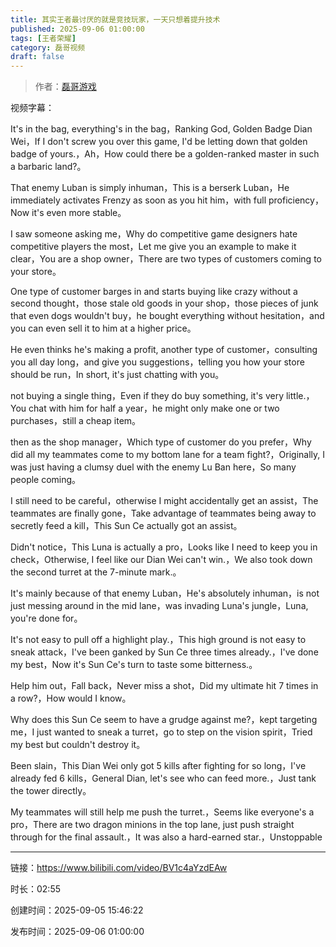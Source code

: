 ```yaml
---
title: 其实王者最讨厌的就是竞技玩家，一天只想着提升技术
published: 2025-09-06 01:00:00
tags: [王者荣耀]
category: 磊哥视频
draft: false
---
```



> 作者：[磊哥游戏](https://space.bilibili.com/268941858?spm_id_from=333.788.upinfo.head.click)

视频字幕：

It's in the bag, everything's in the bag，Ranking God, Golden Badge Dian Wei，If I don't screw you over this game, I'd be letting down that golden badge of yours.，Ah，How could there be a golden-ranked master in such a barbaric land?。

That enemy Luban is simply inhuman，This is a berserk Luban，He immediately activates Frenzy as soon as you hit him，with full proficiency，Now it's even more stable。

I saw someone asking me，Why do competitive game designers hate competitive players the most，Let me give you an example to make it clear，You are a shop owner，There are two types of customers coming to your store。

One type of customer barges in and starts buying like crazy without a second thought，those stale old goods in your shop，those pieces of junk that even dogs wouldn't buy，he bought everything without hesitation，and you can even sell it to him at a higher price。

He even thinks he's making a profit, another type of customer，consulting you all day long，and give you suggestions，telling you how your store should be run，In short, it's just chatting with you。

not buying a single thing，Even if they do buy something, it's very little.，You chat with him for half a year，he might only make one or two purchases，still a cheap item。

then as the shop manager，Which type of customer do you prefer，Why did all my teammates come to my bottom lane for a team fight?，Originally, I was just having a clumsy duel with the enemy Lu Ban here，So many people coming。

I still need to be careful，otherwise I might accidentally get an assist，The teammates are finally gone，Take advantage of teammates being away to secretly feed a kill，This Sun Ce actually got an assist。

Didn't notice，This Luna is actually a pro，Looks like I need to keep you in check，Otherwise, I feel like our Dian Wei can't win.，We also took down the second turret at the 7-minute mark.。

It's mainly because of that enemy Luban，He's absolutely inhuman，is not just messing around in the mid lane，was invading Luna's jungle，Luna, you're done for。

It's not easy to pull off a highlight play.，This high ground is not easy to sneak attack，I've been ganked by Sun Ce three times already.，I've done my best，Now it's Sun Ce's turn to taste some bitterness.。

Help him out，Fall back，Never miss a shot，Did my ultimate hit 7 times in a row?，How would I know。

Why does this Sun Ce seem to have a grudge against me?，kept targeting me，I just wanted to sneak a turret，go to step on the vision spirit，Tried my best but couldn't destroy it。

Been slain，This Dian Wei only got 5 kills after fighting for so long，I've already fed 6 kills，General Dian, let's see who can feed more.，Just tank the tower directly。

My teammates will still help me push the turret.，Seems like everyone's a pro，There are two dragon minions in the top lane, just push straight through for the final assault.，It was also a hard-earned star.，Unstoppable

---

链接：https://www.bilibili.com/video/BV1c4aYzdEAw

时长：02:55

创建时间：2025-09-05 15:46:22

发布时间：2025-09-06 01:00:00
